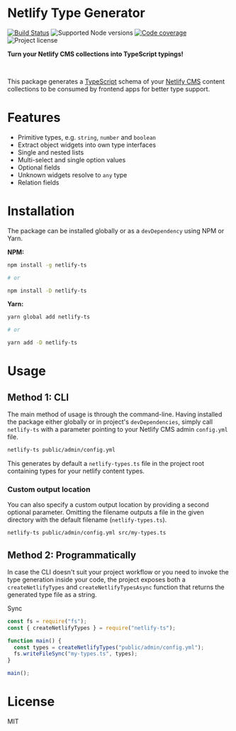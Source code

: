 # Netlify Type Generator

[![Build Status](https://img.shields.io/endpoint.svg?url=https%3A%2F%2Factions-badge.atrox.dev%2Fjsaari97%2Fnetlify-ts%2Fbadge%3Fref%3Dmaster&style=flat)](https://actions-badge.atrox.dev/jsaari97/netlify-ts/goto?ref=master)
![Supported Node versions](https://img.shields.io/node/v/netlify-ts)
[![Code coverage](https://img.shields.io/codecov/c/gh/jsaari97/netlify-ts)](https://app.codecov.io/gh/jsaari97/netlify-ts/)
![Project license](https://img.shields.io/npm/l/netlify-ts)

**Turn your Netlify CMS collections into TypeScript typings!**

<br />

This package generates a [TypeScript](https://www.typescriptlang.org/) schema of your [Netlify CMS](https://www.netlifycms.org/) content collections to be consumed by frontend apps for better type support.

# Features

- Primitive types, e.g. `string`, `number` and `boolean`
- Extract object widgets into own type interfaces
- Single and nested lists
- Multi-select and single option values
- Optional fields
- Unknown widgets resolve to `any` type
- Relation fields

# Installation

The package can be installed globally or as a `devDependency` using NPM or Yarn.

**NPM:**

```bash
npm install -g netlify-ts

# or

npm install -D netlify-ts
```

**Yarn:**

```bash
yarn global add netlify-ts

# or

yarn add -D netlify-ts
```

# Usage

## Method 1: CLI

The main method of usage is through the command-line. Having installed the package either globally or in project's `devDependencies`, simply call `netlify-ts` with a parameter pointing to your Netlify CMS admin `config.yml` file.

```bash
netlify-ts public/admin/config.yml
```

This generates by default a `netlify-types.ts` file in the project root containing types for your netlify content types.

### Custom output location

You can also specify a custom output location by providing a second optional parameter. Omitting the filename outputs a file in the given directory with the default filename (`netlify-types.ts`).

```bash
netlify-ts public/admin/config.yml src/my-types.ts
```

## Method 2: Programmatically

In case the CLI doesn't suit your project workflow or you need to invoke the type generation inside your code, the project exposes both a `createNetlifyTypes` and `createNetlifyTypesAsync` function that returns the generated type file as a string.

Sync
```javascript
const fs = require("fs");
const { createNetlifyTypes } = require("netlify-ts");

function main() {
  const types = createNetlifyTypes("public/admin/config.yml");
  fs.writeFileSync("my-types.ts", types);
}

main();
```

# License

MIT
